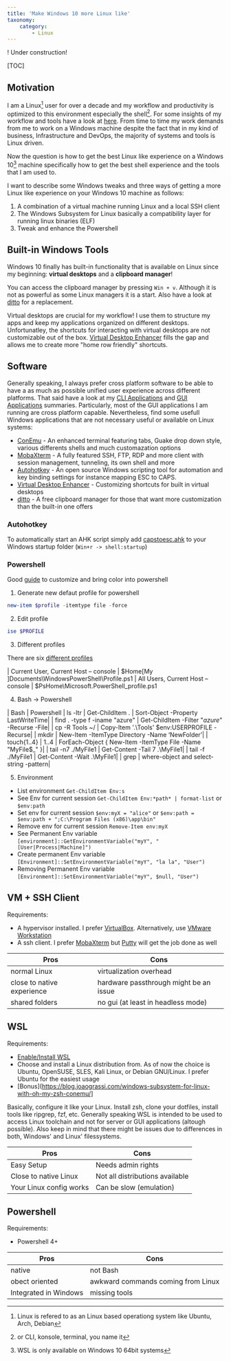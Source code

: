 ```yaml
---
title: 'Make Windows 10 more Linux like'
taxonomy:
    category:
        - Linux
---
```


! Under construction!

[TOC]

## Motivation

I am a Linux[^1] user for over a decade and my workflow and productivity is optimized to this environment especially the shell[^2]. For some insights of my workflow and tools have a look at [here](https://knowledge.rootknecht.net/linux-productivity). From time to time my work demands from me to work on a Windows machine despite the fact that in my kind of business, Infrastructure and DevOps, the majority of systems and tools is Linux driven.

Now the question is how to get the best Linux like experience on a Windows 10[^3] machine specifically how to get the best shell experience and the tools that I am used to.

I want to describe some Windows tweaks and three ways of getting a more Linux like experience on your Windows 10 machine as follows:

1. A combination of a virtual machine running Linux and a local SSH client
2. The Windows Subsystem for Linux basically a compatibility layer for running linux binaries (ELF)
3. Tweak and enhance the Powershell

## Built-in Windows Tools

Windows 10 finally has built-in functionality that is available on Linux since my beginning: **virtual desktops** and a **clipboard manager**! 

You can access the clipboard manager by pressing `Win + v`. Although it is not as powerful as some Linux managers it is a start. Also have a look at [ditto](https://ditto-cp.sourceforge.io/) for a replacement.

Virtual desktops are crucial for my workflow! I use them to structure my apps and keep my applications organized on different desktops. Unfortunatley, the shortcuts for interacting with virtual desktops are not customizable out of the box. [Virtual Desktop Enhancer](https://github.com/sdias/win-10-virtual-desktop-enhancer) fills the gap and allows me to create more "home row friendly" shortcuts.


## Software

Generally speaking, I always prefer cross platform software to be able to have a as much as possible unified user experience across different platforms. That said have a look at my [CLI Applications](https://knowledge.rootknecht.net/cli-applications) and [GUI Applications](https://knowledge.rootknecht.net/gui-applications) summaries. Particularly, most of the GUI applications I am running are cross platform capable. Nevertheless, find some usefull Windows applications that are not necessary useful or available on Linux systems:

- [ConEmu](https://conemu.github.io/) - An enhanced terminal featuring tabs, Guake drop down style, various differents shells and much customazation options
- [MobaXterm](https://mobaxterm.mobatek.net/) - A fully featured SSH, FTP, RDP and more client with session management, tunneling, its own shell and more
- [Autohotkey](https://www.autohotkey.com/) - An open source Windows scripting tool for automation and key binding settings for instance mapping ESC to CAPS.
- [Virtual Desktop Enhancer](https://github.com/sdias/win-10-virtual-desktop-enhancer) - Customizing shortcuts for built in virtual desktops
- [ditto](https://ditto-cp.sourceforge.io/) - A free clipboard manager for those that want more customization than the built-in one offers


### Autohotkey

To automatically start an AHK script simply add [capstoesc.ahk](./capstoesc.ask) to your Windows startup folder (`Win+r -> shell:startup`)

### Powershell

Good [guide](https://gist.github.com/jchandra74/5b0c94385175c7a8d1cb39bc5157365e) to customize and bring color into powershell

1. Generate new defaut profile for powershell

```powershell
new-item $profile -itemtype file -force
```

2. Edit profile

```powershell
ise $PROFILE
```

3. Different profiles

There are six [different profiles](https://devblogs.microsoft.com/scripting/understanding-the-six-powershell-profiles/)

| Current User, Current Host – console | $Home\[My ]Documents\WindowsPowerShell\Profile.ps1
| All Users, Current Host – console | $PsHome\Microsoft.PowerShell_profile.ps1

4. Bash -> Powershell

| Bash | Powershell
| ls -ltr | Get-ChildItem . | Sort-Object -Property LastWriteTime|
| find . -type f -iname "azure" | Get-ChildItem -Filter "*azure*" -Recurse -File|
| cp -R Tools ~/ | Copy-Item '.\Tools\' $env:USERPROFILE -Recurse|
| mkdir | New-Item -ItemType Directory -Name ‘NewFolder’|
| touch{1..4} | 1..4 | ForEach-Object { New-Item -ItemType File -Name "MyFile$_" }|
| tail -n7 ./MyFile1 | Get-Content -Tail 7 .\MyFile1|
| tail -f ./MyFile1 | Get-Content -Wait .\MyFile1|
| grep | where-object and select-string -pattern|


5. Environment
  - List environment `Get-ChildItem Env:s`
  - See Env for current session `Get-ChildItem Env:*path* | format-list` or `$env:path`
  - Set env for current session `$env:myX = "alice"` or `$env:path = $env:path + ";C:\Program Files (x86)\app\bin"`
  - Remove env for current session  `Remove-Item env:myX`
  - See Permanent Env variable `[environment]::GetEnvironmentVariable("myY", "[User|Process|Machine]")`
  - Create permanent Env variable `[Environment]::SetEnvironmentVariable("myY", "la la", "User")`
  - Removing Permanent Env variable `[Environment]::SetEnvironmentVariable("myY", $null, "User")`


## VM + SSH Client

Requirements:

- A hypervisor installed. I prefer [VirtualBox](https://www.virtualbox.org/). Alternatively, use [VMware Workstation](https://www.vmware.com/de/products/workstation-player.html)
- A ssh client. I prefer [MobaXterm](https://mobaxterm.mobatek.net/) but [Putty](https://www.putty.org/) will get the job done as well

|Pros|Cons|
|-------|-------|
| normal Linux | virtualization overhead |
| close to native experience | hardware passthrough might be an issue |
| shared folders | no gui (at least in headless mode) |

## WSL

Requirements:

- [Enable/Install WSL](https://docs.microsoft.com/de-de/windows/wsl/install-win10)
- Choose and install a Linux distribution from. As of now the choice is Ubuntu, OpenSUSE, SLES, Kali Linux, or Debian GNU/Linux. I prefer Ubuntu for the easiest usage
- [Bonus](https://blog.joaograssi.com/windows-subsystem-for-linux-with-oh-my-zsh-conemu/]


Basically, configure it like your Linux. Install zsh, clone your dotfiles, install tools like ripgrep, fzf, etc. Generally speaking WSL is intended to be used to access Linux toolchain and not for server or GUI applications (altough possible). Also keep in mind that there might be issues due to differences in both, Windows' and Linux' filessystems.

|Pros|Cons|
|-------|-------|
|Easy Setup|Needs admin rights|
|Close to native Linux|Not all distributions available|
|Your Linux config works|Can be slow (emulation)|

## Powershell

Requirements:

- Powershell 4+

|Pros|Cons|
|-------|-------|
| native | not Bash |
| obect oriented | awkward commands coming from Linux |
| Integrated in Windows | missing tools |

[^1]: Linux is refered to as an Linux based operationg system like Ubuntu, Arch, Debian
[^2]: or CLI, konsole, terminal, you name it 
[^3]: WSL is only available on Windows 10 64bit systems
